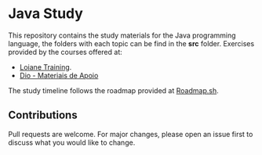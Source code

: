 # Java Study

This repository contains the study materials for the Java programming language, the folders with each topic can be find in the **src** folder.
Exercises provided by the courses offered at:
* [Loiane Training](https://loiane.training/curso/java-basico).
* [Dio - Materiais de Apoio](https://github.com/digitalinnovationone/ganhando_produtividade_com_Stream_API_Java/tree/master/src/stream_api)

The study timeline follows the roadmap provided at [Roadmap.sh](https://roadmap.sh/java).

## Contributions

Pull requests are welcome. For major changes, please open an issue first to discuss what you would like to change.
